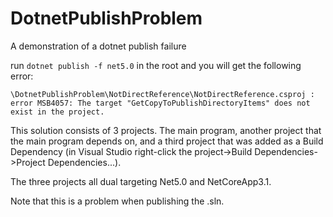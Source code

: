 # DotnetPublishProblem
A demonstration of a dotnet publish failure

run  ` dotnet publish -f net5.0 ` in the root and you will get the following error:

``
\DotnetPublishProblem\NotDirectReference\NotDirectReference.csproj : error MSB4057: The target "GetCopyToPublishDirectoryItems" does not exist in the project.
``

This solution consists of 3 projects. The main program, another project that the main program depends on, and a third project that was added as a Build Dependency (in Visual Studio right-click the project->Build Dependencies->Project Dependencies...).

The three projects all dual targeting Net5.0 and NetCoreApp3.1.

Note that this is a problem when publishing the .sln.
